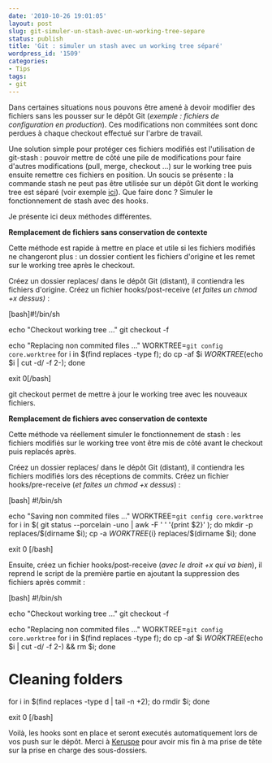 ```yaml
---
date: '2010-10-26 19:01:05'
layout: post
slug: git-simuler-un-stash-avec-un-working-tree-separe
status: publish
title: 'Git : simuler un stash avec un working tree séparé'
wordpress_id: '1509'
categories:
- Tips
tags:
- git
---
```


Dans certaines situations nous pouvons être amené à devoir modifier des fichiers sans les pousser sur le dépôt Git (_exemple : fichiers de configuration en production_). Ces modifications non commitées sont donc perdues à chaque checkout effectué sur l'arbre de travail.




Une solution simple pour protéger ces fichiers modifiés est l'utilisation de git-stash : pouvoir mettre de côté une pile de modifications pour faire d'autres modifications (pull, merge, checkout ...) sur le working tree puis ensuite remettre ces fichiers en position. Un soucis se présente : la commande stash ne peut pas être utilisée sur un dépôt Git dont le working tree est séparé (voir exemple [ici](http://toroid.org/ams/git-website-howto)). Que faire donc ? Simuler le fonctionnement de stash avec des hooks.




Je présente ici deux méthodes différentes.







**Remplacement de fichiers sans conservation de contexte**




Cette méthode est rapide à mettre en place et utile si les fichiers modifiés ne changeront plus : un dossier contient les fichiers d'origine et les remet sur le working tree après le checkout.




Créez un dossier replaces/ dans le dépôt Git (distant), il contiendra les fichiers d'origine. Créez un fichier hooks/post-receive (_et faites un chmod +x dessus)_ :




[bash]#!/bin/sh

echo "Checkout working tree ..."
git checkout -f

echo "Replacing non commited files ..."
WORKTREE=`git config core.worktree`
for i in $(find replaces -type f); do cp -af $i ${WORKTREE}$(echo $i | cut -d/ -f 2-); done


exit 0[/bash]





git checkout permet de mettre à jour le working tree avec les nouveaux fichiers.







**Remplacement de fichiers avec conservation de contexte**




Cette méthode va réellement simuler le fonctionnement de stash : les fichiers modifiés sur le working tree vont être mis de côté avant le checkout puis replacés après.




Créez un dossier replaces/ dans le dépôt Git (distant), il contiendra les fichiers modifiés lors des réceptions de commits. Créez un fichier hooks/pre-receive (_et faites un chmod +x dessus_) :




[bash]
#!/bin/sh

echo "Saving non commited files ..."
WORKTREE=`git config core.worktree`
for i in $( git status --porcelain -uno | awk -F ' ' '{print $2}'  ); do mkdir -p replaces/$(dirname $i); cp -a ${WORKTREE}${i} replaces/$(dirname $i); done

exit 0
[/bash]







Ensuite, créez un fichier hooks/post-receive (_avec le droit +x qui va bien_), il reprend le script de la première partie en ajoutant la suppression des fichiers après commit :




[bash]
#!/bin/sh

echo "Checkout working tree ..."
git checkout -f

echo "Replacing non commited files ..."
WORKTREE=`git config core.worktree`
for i in $(find replaces -type f); do cp -af $i ${WORKTREE}$(echo $i | cut -d/ -f 2-) && rm $i; done
# Cleaning folders
for i in $(find replaces -type d | tail -n +2); do rmdir $i; done

exit 0
[/bash]







Voilà, les hooks sont en place et seront executés automatiquement lors de vos push sur le dépôt. Merci à [Keruspe](http://twitter.com/Keruspe) pour avoir mis fin à ma prise de tête sur la prise en charge des sous-dossiers.
